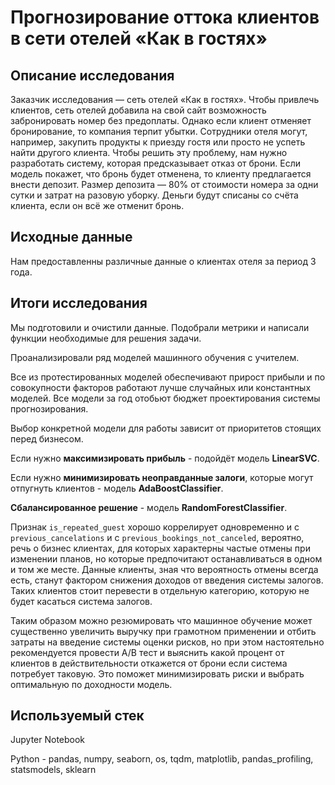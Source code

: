 # Прогнозирование оттока клиентов в сети отелей «Как в гостях»

## Описание исследования

Заказчик исследования — сеть отелей «Как в гостях». Чтобы привлечь клиентов, сеть отелей добавила на свой сайт возможность забронировать номер без предоплаты. Однако если клиент отменяет бронирование, то компания терпит убытки. Сотрудники отеля могут, например, закупить продукты к приезду гостя или просто не успеть найти другого клиента. Чтобы решить эту проблему, нам нужно разработать систему, которая предсказывает отказ от брони. Если модель покажет, что бронь будет отменена, то клиенту предлагается внести депозит. Размер депозита — 80% от стоимости номера за одни сутки и затрат на разовую уборку. Деньги будут списаны со счёта клиента, если он всё же отменит бронь.

## Исходные данные

Нам предоставленны различные данные о клиентах отеля за период 3 года.

## Итоги исследования

Мы подготовили и очистили данные. Подобрали метрики и написали функции необходимые для решения задачи.

Проанализировали ряд моделей машинного обучения с учителем.

Все из протестированных моделей обеспечивают прирост прибыли и по совокупности факторов работают лучше случайных или константных моделей. Все модели за год отобьют бюджет проектирования системы прогнозирования.

Выбор конкретной модели для работы зависит от приоритетов стоящих перед бизнесом.

Если нужно **максимизировать прибыль** - подойдёт модель **LinearSVC**.

Если нужно **минимизировать неоправданные залоги**, которые могут отпугнуть клиентов - модель **AdaBoostClassifier**.

**Сбалансированное решение** - модель **RandomForestClassifier**.

Признак `is_repeated_guest` хорошо коррелирует одновременно и с `previous_cancelations` и с `previous_bookings_not_canceled`, вероятно, речь о бизнес клиентах, для которых характерны частые отмены при изменении планов, но которые предпочитают останавливаться в одном и том же месте. Данные клиенты, зная что вероятность отмены всегда есть, станут фактором снижения доходов от введения системы залогов. Таких клиентов стоит перевести в отдельную категорию, которую не будет касаться система залогов.

Таким образом можно резюмировать что машинное обучение может существенно увеличить выручку при грамотном применении и отбить затраты на введение системы оценки рисков, но при этом настоятельно рекомендуется провести А/В тест и выяснить какой процент от клиентов в действительности откажется от брони если система потребует таковую. Это поможет минимизировать риски и выбрать оптимальную по доходности модель.

## Используемый стек

Jupyter Notebook

Python - pandas, numpy, seaborn, os, tqdm, matplotlib, pandas_profiling, statsmodels, sklearn
